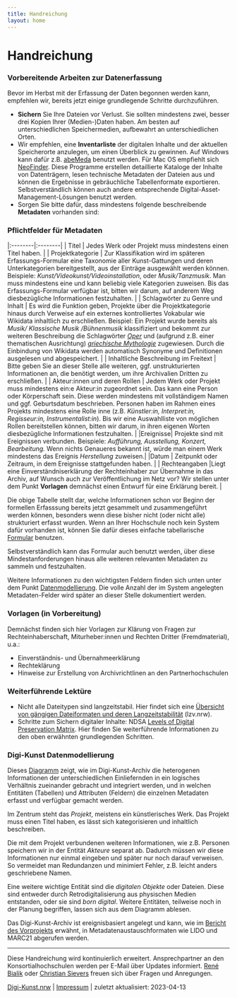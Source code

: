 ```yaml
---
title: Handreichung
layout: home
---
```


# Handreichung

### Vorbereitende Arbeiten zur Datenerfassung
Bevor im Herbst mit der Erfassung der Daten begonnen werden kann, empfehlen wir, bereits jetzt einige grundlegende Schritte durchzuführen. 

- **Sichern** Sie Ihre Dateien vor Verlust. Sie sollten mindestens zwei, besser drei Kopien Ihrer (Medien-)Daten haben. Am besten auf unterschiedlichen Speichermedien, aufbewahrt an unterschiedlichen Orten.
- Wir empfehlen, eine **Inventarliste** der digitalen Inhalte und der aktuellen Speicherorte anzulegen, um einen Überblick zu gewinnen. Auf Windows kann dafür z.B. [abeMeda](https://www.abemeda.com/) benutzt werden. Für Mac OS empfiehlt sich [NeoFinder](https://cdfinder.de/). Diese Programme erstellen detaillierte Kataloge der Inhalte von Datenträgern, lesen technische Metadaten der Dateien aus und können die Ergebnisse in gebräuchliche Tabellenformate exportieren. Selbstverständlich können auch andere entsprechende Digital-Asset-Management-Lösungen benutzt werden.
- Sorgen Sie bitte dafür, dass mindestens folgende beschreibende **Metadaten** vorhanden sind: 

### Pflichtfelder für Metadaten

|:--------|:--------|
| Titel | Jedes Werk oder Projekt muss mindestens einen Titel haben. |
| Projektkategorie | Zur Klassifikation wird im späteren Erfassungs-Formular eine Taxonomie aller Kunst-Gattungen und deren Unterkategorien bereitgestellt, aus der Einträge ausgewählt werden können. Beispiele: *Kunst/Videokunst/Videoinstallation*, oder *Musik/Tanzmusik*. Man muss mindestens eine und kann beliebig viele Kategorien zuweisen. Bis das Erfassungs-Formular verfügbar ist, bitten wir darum, auf anderem Weg diesbezügliche Informationen festzuhalten. | 
| Schlagwörter zu Genre und Inhalt | Es wird die Funktion geben, Projekte über die Projektkategorie hinaus durch Verweise auf ein externes kontrolliertes Vokabular wie Wikidata inhaltlich zu erschließen. Beispiel: Ein Projekt wurde bereits als *Musik/	Klassische Musik	/Bühnenmusik* klassifiziert und bekommt zur weiteren Beschreibung die Schlagwörter *[Oper](https://www.wikidata.org/wiki/Q1344)* und (aufgrund z.B. einer thematischen Ausrichtung) *[griechische Mythologie](https://www.wikidata.org/wiki/Q34726)* zugewiesen. Durch die Einbindung von Wikidata werden automatisch Synonyme und Definitionen ausgelesen und abgespeichert. |
| Inhaltliche Beschreibung im Freitext           | Bitte geben Sie an dieser Stelle alle weiteren, ggf. unstrukturierten Informationen an, die benötigt werden, um ihre Archivalien Dritten zu erschließen.    | 
| Akteur:innen und deren Rollen | Jedem Werk oder Projekt muss mindestens ein:e Akteur:in zugeordnet sein. Das kann eine Person oder Körperschaft sein. Diese werden mindestens mit vollständigem Namen und ggf. Geburtsdatum beschrieben. Personen haben im Rahmen eines Projekts mindestens eine Rolle inne (z.B. *Künstler:in, Interpret:in, Regisseur:in, Instrumentalist:in*). Bis wir eine Auswahlliste von möglichen Rollen bereitstellen können, bitten wir darum, in ihren eigenen Worten diesbezügliche Informationen festzuhalten.  |
|Ereignisse| Projekte sind mit Ereignissen verbunden. Beispiele: *Aufführung, Ausstellung, Konzert, Bearbeitung.* Wenn nichts Genaueres bekannt ist, würde man einem Werk mindestens das Ereignis *Herstellung* zuweisen.|
|Datum | Zeitpunkt oder Zeitraum, in dem Ereignisse stattgefunden haben. |
| Rechteangaben |Liegt eine Einverständniserklärung der Rechteinhaber zur Übernahme in das Archiv, auf Wunsch auch zur Veröffentlichung im Netz vor? Wir stellen unter dem Punkt **Vorlagen** demnächst einen Entwurf für eine Erklärung bereit. |


Die obige Tabelle stellt dar, welche Informationen schon vor Beginn der formellen Erfasssung bereits jetzt gesammelt und  zusammengeführt werden können, besonders wenn diese bisher nicht (oder nicht alle) strukturiert erfasst wurden. Wenn an Ihrer Hochschule noch kein System dafür vorhanden ist, können Sie dafür dieses einfache tabellarische [Formular](./assets/2023-04-13-Datenaufbereitung-Digi-Kunst.xlsx) benutzen.

Selbstverständlich kann das Formular auch benutzt werden, über diese Mindestanforderungen hinaus alle weiteren relevanten Metadaten zu sammeln und festzuhalten.

Weitere Informationen zu den wichtigsten Feldern finden sich unten unter dem Punkt [Datenmodellierung](https://digi-kunst.github.io/Handreichung/#digi-kunst-datenmodellierung). Die volle Anzahl der im System angelegten Metadaten-Felder wird später an dieser Stelle dokumentiert werden. 

### Vorlagen (in Vorbereitung) 

Demnächst finden sich hier Vorlagen zur Klärung von Fragen zur Rechteinhaberschaft, Miturheber:innen und Rechten Dritter (Fremdmaterial), u.a.:
- Einverständnis- und Übernahmeerklärung
- Rechteklärung
- Hinweise zur Erstellung von Archivrichtlinen an den Partnerhochschulen


### Weiterführende Lektüre

- Nicht alle Dateitypen sind langzeitstabil. Hier findet sich eine [Übersicht von gängigen Dateiformaten und deren Langzeitstabilität](https://www.lzv.nrw/dateiformate/) (lzv.nrw). 
- Schritte zum Sichern digitaler Inhalte: NDSA [Levels of Digital Preservation Matrix](https://osf.io/3na96). Hier finden Sie weiterführende Informationen zu den oben erwähnten grundlegenden Schritten.
	

### Digi-Kunst Datenmodellierung 

Dieses [Diagramm](./assets/2023-03-21_Skizze_Datenmodellierung.pdf) zeigt, wie im Digi-Kunst-Archiv die heterogenen Informationen der unterschiedlichen Einliefernden in ein logisches Verhältnis zueinander gebracht und integriert werden, und in welchen Entitäten (Tabellen) und Attributen (Feldern) die einzelnen Metadaten erfasst und verfügbar gemacht werden.

Im Zentrum steht das *Projekt*, meistens ein künstlerisches Werk. Das Projekt muss einen Titel haben, es lässt sich kategorisieren und inhaltlich beschreiben.  

Die mit dem Projekt verbundenen weiteren Informationen, wie z.B. Personen speichern wir in der Entität *Akteure* separat ab. Dadurch müssen wir diese Informationen nur einmal eingeben und später nur noch darauf verweisen. So vermeidet man Redundanzen und minimiert Fehler, z.B. leicht anders geschriebene Namen. 

Eine weitere wichtige Entität sind die *digitalen Objekte* oder Dateien. Diese sind entweder durch Retrodigitalisierung aus physischen Medien entstanden, oder sie sind *born digital*. Weitere Entitäten, teilweise noch in der Planung begriffen, lassen sich aus dem Diagramm ablesen.

Das Digi-Kunst-Archiv ist ereignisbasiert angelegt und kann, wie im [Bericht des Vorprojekts](https://www.dh.nrw/kooperationen/Digi-Kunst.nrw%20%28Vorprojekt%29-63) erwähnt, in Metadatenaustauschformaten wie LIDO und MARC21 abgerufen werden.

---
Diese Handreichung wird kontinuierlich erweitert. Ansprechpartner an den Konsortialhochschulen werden per E-Mail über Updates informiert. [René Bialik](https://www.folkwang-uni.de/home/hochschule/personen/mitarbeiterinnen-a-z/vollanzeige/personen-detail/adm/rene-bialik/) oder [Christian Sievers](https://www.khm.de/personen_hochschule/id.27806.christian-sievers/) freuen sich über Fragen und Anregungen. 

[Digi-Kunst.nrw](https://www.rsh-duesseldorf.de/musikhochschule/wir-ueber-uns/digi-kunstnrw/) | [Impressum](https://www.rsh-duesseldorf.de/service/datenschutz-impressum) | zuletzt aktualisiert: 2023-04-13